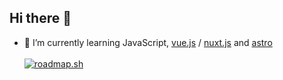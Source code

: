## Hi there 👋

<!--
**resul-elezi/resul-elezi** is a ✨ _special_ ✨ repository because its `README.md` (this file) appears on your GitHub profile.

Here are some ideas to get you started:

- 🔭 I’m currently working on ...

- 👯 I’m looking to collaborate on ...
- 🤔 I’m looking for help with ...
- 💬 Ask me about ...
- 📫 How to reach me: ...
- 😄 Pronouns: ...
- ⚡ Fun fact: ...
-->
- 🌱 I’m currently learning JavaScript, [vue.js](https://vuejs.org) / [nuxt.js](https://nuxt.com/) and [astro](https://astro.build/) <br><br>
<a href="https://roadmap.sh"><img src="https://roadmap.sh/card/tall/6478601dc4ec366ad5b5df06?variant=dark" alt="roadmap.sh"/></a>
